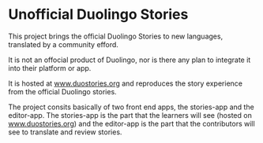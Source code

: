 # Unofficial Duolingo Stories
This project brings the official Duolingo Stories to new languages, translated by a community efford.

It is not an offocial product of Duolingo, nor is there any plan to integrate it into their platform or app.

It is hosted at www.duostories.org and reproduces the story experience from the official Duolingo stories.

The project consits basically of two front end apps, the stories-app and the editor-app. The stories-app is the part that 
the learners will see (hosted on www.duostories.org) and the editor-app is the part that the contributors will see to 
translate and review stories.
